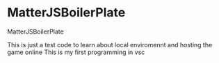 # MatterJSBoilerPlate
MatterJSBoilerPlate

This is just a test code to learn about local enviromennt and hosting the game online 
This is my first programming in vsc 
